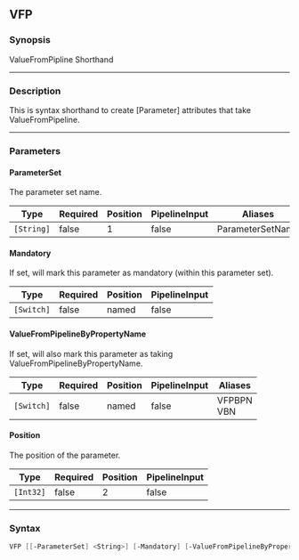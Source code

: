 VFP
---

### Synopsis
ValueFromPipline Shorthand

---

### Description

This is syntax shorthand to create [Parameter] attributes that take ValueFromPipeline.

---

### Parameters
#### **ParameterSet**
The parameter set name.

|Type      |Required|Position|PipelineInput|Aliases         |
|----------|--------|--------|-------------|----------------|
|`[String]`|false   |1       |false        |ParameterSetName|

#### **Mandatory**
If set, will mark this parameter as mandatory (within this parameter set).

|Type      |Required|Position|PipelineInput|
|----------|--------|--------|-------------|
|`[Switch]`|false   |named   |false        |

#### **ValueFromPipelineByPropertyName**
If set, will also mark this parameter as taking ValueFromPipelineByPropertyName.

|Type      |Required|Position|PipelineInput|Aliases       |
|----------|--------|--------|-------------|--------------|
|`[Switch]`|false   |named   |false        |VFPBPN<br/>VBN|

#### **Position**
The position of the parameter.

|Type     |Required|Position|PipelineInput|
|---------|--------|--------|-------------|
|`[Int32]`|false   |2       |false        |

---

### Syntax
```PowerShell
VFP [[-ParameterSet] <String>] [-Mandatory] [-ValueFromPipelineByPropertyName] [[-Position] <Int32>] [<CommonParameters>]
```

